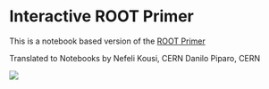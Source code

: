 # Interactive ROOT Primer
This is a notebook based version of the [ROOT Primer](https://root.cern/primer/)


Translated to Notebooks by
Nefeli Kousi, CERN
Danilo Piparo, CERN

[<img src="https://camo.githubusercontent.com/a0db7c6116d8655b46232cb0db4463620b1936ae/68747470733a2f2f696d672e736869656c64732e696f2f62616467652f4f70656e253230696e2d5357414e2d6f72616e67652e737667">](https://cern.ch/swanserver/cgi-bin/go/?projurl=https://github.com/root-project/NotebookPrimer.git)

